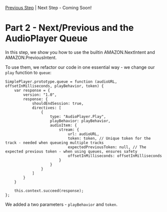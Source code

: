 [Previous Step](https://github.com/bespoken/super-simple-audio-player/blob/master/README.md) | Next Step - Coming Soon!

# Part 2 - Next/Previous and the AudioPlayer Queue
In this step, we show you how to use the builtin AMAZON.NextIntent and AMAZON.PreviousIntent.

To use them, we refactor our code in one essential way - we change our `play` function to `queue`:
```
SimplePlayer.prototype.queue = function (audioURL, offsetInMilliseconds, playBehavior, token) {
    var response = {
        version: "1.0",
        response: {
            shouldEndSession: true,
            directives: [
                {
                    type: "AudioPlayer.Play",
                    playBehavior: playBehavior,
                    audioItem: {
                        stream: {
                            url: audioURL,
                            token: token, // Unique token for the track - needed when queueing multiple tracks
                            expectedPreviousToken: null, // The expected previous token - when using queues, ensures safety
                            offsetInMilliseconds: offsetInMilliseconds
                        }
                    }
                }
            ]
        }
    }

    this.context.succeed(response);
};
```
We added a two parameters - `playBehavior` and `token`.

